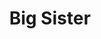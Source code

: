 ---
abv: 8.0%
alt:
availability: Keg
bitterness: Moderate
description: This beer is loaded with hops and stands at 8% ABV. The IBUs are there but the perceived bitterness is subdued and thanks to a touch of oats in the recipe it drinks incredibly smooth.
gravity: '1.070'
hops: 
ibu: 65
img: big-sister.jpg
layout: beer
malt: 
modal-id: big-sister
on-tap: yup
sourness: None
style: Double IPA
title: Big Sister
---